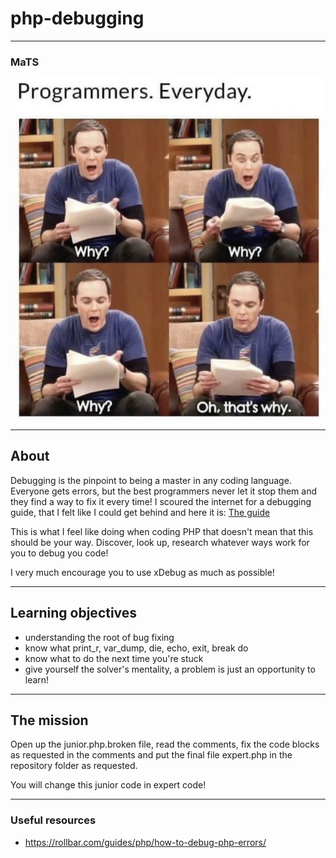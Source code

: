 # php-debugging

---
### MaTS
![debugging-meme](images/debugging-meme.png)

---
## About
Debugging is the pinpoint to being a master in any coding language.
Everyone gets errors, but the best programmers never let it stop them and they find a way to fix it every time! I scoured the internet for a debugging guide, that I felt like I could get behind and here it is: [The guide](https://rollbar.com/guides/php/how-to-debug-php-errors/)

This is what I feel like doing when coding PHP that doesn't mean that this should be your way. Discover, look up, research whatever ways work for you to debug you code!

I very much encourage you to use xDebug as much as possible!

---
## Learning objectives
- understanding the root of bug fixing
- know what print_r, var_dump, die, echo, exit, break do
- know what to do the next time you're stuck
- give yourself the solver's mentality, a problem is just an opportunity to learn!
---
## The mission
Open up the junior.php.broken file, read the comments, fix the code blocks as requested in the comments and put the final file expert.php in the repository folder as requested.

You will change this junior code in expert code!

---

### Useful resources 

- https://rollbar.com/guides/php/how-to-debug-php-errors/
